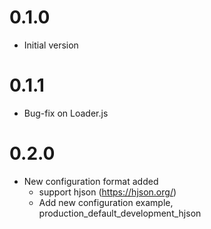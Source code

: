 # 0.1.0
* Initial version

# 0.1.1
* Bug-fix on Loader.js

# 0.2.0
* New configuration format added
  * support hjson (https://hjson.org/)
  * Add new configuration example, production_default_development_hjson
  